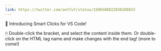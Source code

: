 ```yaml
---
link: https://twitter.com/antfu7/status/1506508822030200833
---
```


🚀 Introducing Smart Clicks for VS Code!

🖱 Double-click the bracket, and select the content inside them. Or double-click on the HTML tag name and make changes with the end tag! (more to come!)

<p>
<GitHubLink repo="antfu/vscode-smart-clicks" />
</p>
